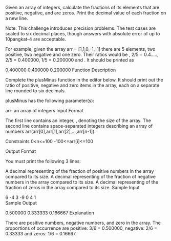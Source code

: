 Given an array of integers, calculate the fractions of its elements that are positive, negative, and are zeros. Print the decimal value of each fraction on a new line.

Note: This challenge introduces precision problems. The test cases are scaled to six decimal places, though answers with absolute error of up to 10pangkat-4 are acceptable.

For example, given the array arr = [1,1,0,-1,-1] there are 5 elements, two positive, two negative and one zero. Their ratios would be , 2/5 = 0.4....., 2/5 = 0.400000, 1/5 = 0.200000 and . It should be printed as

0.400000
0.400000
0.200000
Function Description

Complete the plusMinus function in the editor below. It should print out the ratio of positive, negative and zero items in the array, each on a separate line rounded to six decimals.

plusMinus has the following parameter(s):

arr: an array of integers
Input Format

The first line contains an integer, , denoting the size of the array. 
The second line contains  space-separated integers describing an array of numbers arr(arr[0],arr[1],arr[2],...,arr[n-1]).

Constraints
0<n<=100
-100<=arr[i]<=100

Output Format

You must print the following 3 lines:

A decimal representing of the fraction of positive numbers in the array compared to its size.
A decimal representing of the fraction of negative numbers in the array compared to its size.
A decimal representing of the fraction of zeros in the array compared to its size.
Sample Input

6
-4 3 -9 0 4 1         
Sample Output

0.500000
0.333333
0.166667
Explanation

There are  positive numbers,  negative numbers, and  zero in the array. 
The proportions of occurrence are positive: 3/6 = 0.500000, negative: 2/6 = 0.33333 and zeros: 1/6 = 0.16667.